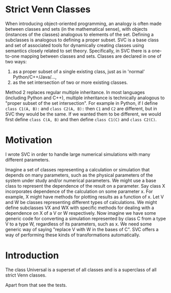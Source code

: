 # Strict Venn Classes

When introducing object-oriented programming, an analogy is often made between classes and sets (in the mathematical sense), with objects (instances of the classes) analogous to elements of the set. Defining a subclasses is analogous to defining a proper subset. SVC is a base class and set of associated tools for dynamically creating classes using semantics closely related to set theory. Specifically, in SVC there
is a one-to-one mapping between classes and sets. Classes are declared in one of
two ways:
1. as a proper subset of a single existing class, just as in 'normal' Python/C++/Java/...,
2. as the set intersection of two or more existing classes.

Method 2 replaces regular multiple inheritance. In most languages (including Python and C++), multiple inheritance is technically analogous to "proper subset of the set intersection". For example in Python, if I define `class C1(A, B):` and `class C2(A, B):` then `C1` and `C2` are different, but in SVC they would be the same. If we wanted them to be different, we would first define `class C(A, B)` and then define `class C1(C)` and `class C2(C)`.

# Motivation
I wrote SVC in order to handle large numerical simulations with many different parameters. 

Imagine a set of classes representing a calculation or simulation that depends on many parameters, such as the physical parameters of the system under study and/or numerical parameters. We might use a base class to represent the dependence of the result on a parameter. Say class X incorporates dependence of the calculation on some parameter x. For example,
X might have methods for plotting results as a function of x. Let V and W be classes representing
different types of calculations. We might define subclasses VX and WX with specific
methods for dealing with a dependence on X of a V or W respectively. Now imagine
we have some generic code for converting a simulation represented by class C
from a type V to a type W, regardless of its parameters, such as x. We need some generic way of saying "replace V with W in the bases of C". SVC offers a way of performing these kinds of transformations automatically.

# Introduction
The class Universal is a superset of all classes and is a superclass of all strict
Venn classes.

Apart from that see the tests.
